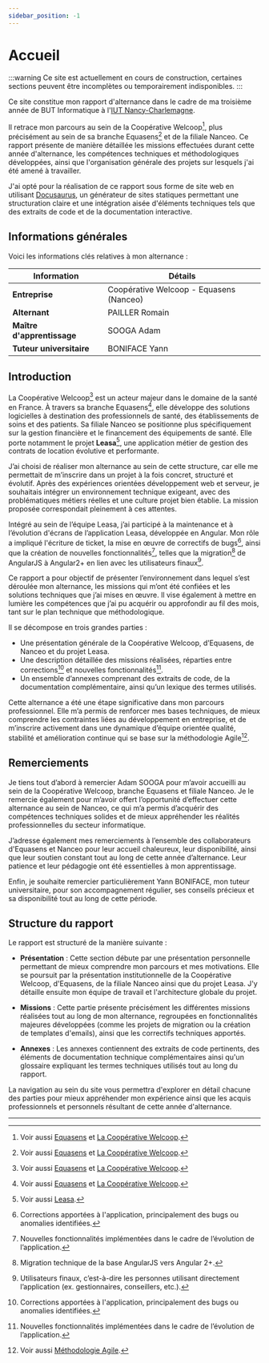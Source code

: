 ```yaml
---
sidebar_position: -1
---
```


# Accueil

:::warning
Ce site est actuellement en cours de construction, certaines sections peuvent être incomplètes ou temporairement indisponibles.
:::

Ce site constitue mon rapport d'alternance dans le cadre de ma troisième année de BUT Informatique à l'[IUT Nancy-Charlemagne](https://iut-charlemagne.univ-lorraine.fr/).

Il retrace mon parcours au sein de la Coopérative Welcoop[^1], plus précisément au sein de sa branche Equasens[^1] et de la filiale Nanceo. Ce rapport présente de manière détaillée les missions effectuées durant cette année d'alternance, les compétences techniques et méthodologiques développées, ainsi que l'organisation générale des projets sur lesquels j'ai été amené à travailler.

J'ai opté pour la réalisation de ce rapport sous forme de site web en utilisant [Docusaurus](https://docusaurus.io/), un générateur de sites statiques permettant une structuration claire et une intégration aisée d'éléments techniques tels que des extraits de code et de la documentation interactive.

## Informations générales

Voici les informations clés relatives à mon alternance :

| Information                | Détails                                 |
| -------------------------- | --------------------------------------- |
| **Entreprise**             | Coopérative Welcoop - Equasens (Nanceo) |
| **Alternant**              | PAILLER Romain                          |
| **Maître d'apprentissage** | SOOGA Adam                              |
| **Tuteur universitaire**   | BONIFACE Yann                           |

## Introduction

La Coopérative Welcoop[^1] est un acteur majeur dans le domaine de la santé en France. À travers sa branche Equasens[^1], elle développe des solutions logicielles à destination des professionnels de santé, des établissements de soins et des patients. Sa filiale Nanceo se positionne plus spécifiquement sur la gestion financière et le financement des équipements de santé. Elle porte notamment le projet **Leasa**[^2], une application métier de gestion des contrats de location évolutive et performante.

J’ai choisi de réaliser mon alternance au sein de cette structure, car elle me permettait de m’inscrire dans un projet à la fois concret, structuré et évolutif. Après des expériences orientées développement web et serveur, je souhaitais intégrer un environnement technique exigeant, avec des problématiques métiers réelles et une culture projet bien établie. La mission proposée correspondait pleinement à ces attentes.

Intégré au sein de l’équipe Leasa, j’ai participé à la maintenance et à l’évolution d'écrans de l’application Leasa, développée en Angular. Mon rôle a impliqué l'écriture de ticket, la mise en œuvre de correctifs de bugs[^3], ainsi que la création de nouvelles fonctionnalités[^4], telles que la migration[^5] de AngularJS à Angular2+ en lien avec les utilisateurs finaux[^6].

Ce rapport a pour objectif de présenter l’environnement dans lequel s’est déroulée mon alternance, les missions qui m’ont été confiées et les solutions techniques que j’ai mises en œuvre. Il vise également à mettre en lumière les compétences que j’ai pu acquérir ou approfondir au fil des mois, tant sur le plan technique que méthodologique.

Il se décompose en trois grandes parties :

- Une présentation générale de la Coopérative Welcoop, d’Equasens, de Nanceo et du projet Leasa.
- Une description détaillée des missions réalisées, réparties entre corrections[^3] et nouvelles fonctionnalités[^4].
- Un ensemble d’annexes comprenant des extraits de code, de la documentation complémentaire, ainsi qu’un lexique des termes utilisés.

Cette alternance a été une étape significative dans mon parcours professionnel. Elle m’a permis de renforcer mes bases techniques, de mieux comprendre les contraintes liées au développement en entreprise, et de m’inscrire activement dans une dynamique d’équipe orientée qualité, stabilité et amélioration continue qui se base sur la méthodologie Agile[^7].

## Remerciements

Je tiens tout d’abord à remercier Adam SOOGA pour m’avoir accueilli au sein de la Coopérative Welcoop, branche Equasens et filiale Nanceo. Je le remercie également pour m’avoir offert l’opportunité d’effectuer cette alternance au sein de Nanceo, ce qui m’a permis d’acquérir des compétences techniques solides et de mieux appréhender les réalités professionnelles du secteur informatique.

J’adresse également mes remerciements à l’ensemble des collaborateurs d'Equasens et Nanceo pour leur accueil chaleureux, leur disponibilité, ainsi que leur soutien constant tout au long de cette année d’alternance. Leur patience et leur pédagogie ont été essentielles à mon apprentissage.

Enfin, je souhaite remercier particulièrement Yann BONIFACE, mon tuteur universitaire, pour son accompagnement régulier, ses conseils précieux et sa disponibilité tout au long de cette période.

## Structure du rapport

Le rapport est structuré de la manière suivante :

- **Présentation** : Cette section débute par une présentation personnelle permettant de mieux comprendre mon parcours et mes motivations. Elle se poursuit par la présentation institutionnelle de la Coopérative Welcoop, d'Equasens, de la filiale Nanceo ainsi que du projet Leasa. J'y détaille ensuite mon équipe de travail et l'architecture globale du projet.

- **Missions** : Cette partie présente précisément les différentes missions réalisées tout au long de mon alternance, regroupées en fonctionnalités majeures développées (comme les projets de migration ou la création de templates d'emails), ainsi que les correctifs techniques apportés.

- **Annexes** : Les annexes contiennent des extraits de code pertinents, des éléments de documentation technique complémentaires ainsi qu'un glossaire expliquant les termes techniques utilisés tout au long du rapport.

La navigation au sein du site vous permettra d'explorer en détail chacune des parties pour mieux appréhender mon expérience ainsi que les acquis professionnels et personnels résultant de cette année d'alternance.

---

[^1]: Voir aussi [Equasens](./Présentation/Equasens.md) et [La Coopérative Welcoop](./Présentation/Cooperative_welcoop.md).
[^2]: Voir aussi [Leasa](./Présentation/Leasa.md).
[^3]: Corrections apportées à l'application, principalement des bugs ou anomalies identifiées.
[^4]: Nouvelles fonctionnalités implémentées dans le cadre de l’évolution de l’application.
[^5]: Migration technique de la base AngularJS vers Angular 2+.
[^6]: Utilisateurs finaux, c’est-à-dire les personnes utilisant directement l’application (ex. gestionnaires, conseillers, etc.).
[^7]: Voir aussi [Méthodologie Agile](./Présentation/Methodologie_Agile.md).
